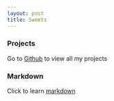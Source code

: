 ```yaml
---
layout: post
title: Sweets
---
```


### Projects
Go to [Github][github-guolilong] to view all my projects

### Markdown
Click to learn [markdown][md]



[github-guolilong]:http://github.com/guolilong2012
[md]:http://daringfireball.net/projects/markdown/
